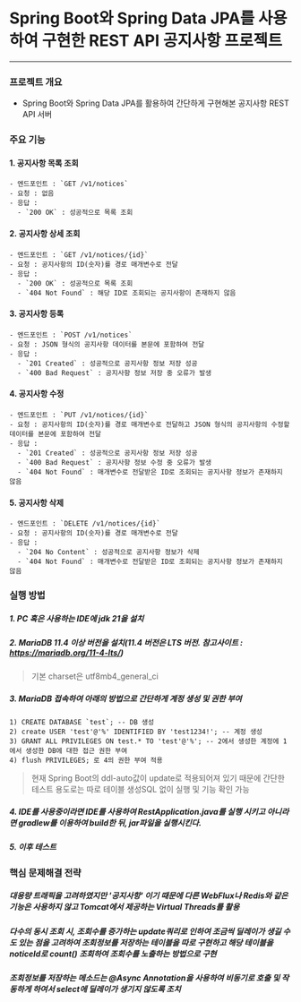 # Spring Boot와 Spring Data JPA를 사용하여 구현한 REST API 공지사항 프로젝트
---

### 프로젝트 개요
  * Spring Boot와 Spring Data JPA를 활용하여 간단하게 구현해본 공지사항 REST API 서버

### 주요 기능

  #### 1. 공지사항 목록 조회
    - 엔드포인트 : `GET /v1/notices`
    - 요청 : 없음
    - 응답 :
      - `200 OK` : 성공적으로 목록 조회
  
  #### 2. 공지사항 상세 조회
    - 엔드포인트 : `GET /v1/notices/{id}`
    - 요청 : 공지사항의 ID(숫자)를 경로 매개변수로 전달
    - 응답 :
      - `200 OK` : 성공적으로 목록 조회
      - `404 Not Found` : 해당 ID로 조회되는 공지사항이 존재하지 않음
  
  #### 3. 공지사항 등록
    - 엔드포인트 : `POST /v1/notices`
    - 요청 : JSON 형식의 공지사항 데이터를 본문에 포함하여 전달
    - 응답 :
      - `201 Created` : 성공적으로 공지사항 정보 저장 성공
      - `400 Bad Request` : 공지사항 정보 저장 중 오류가 발생
     
  #### 4. 공지사항 수정
    - 엔드포인트 : `PUT /v1/notices/{id}`
    - 요청 : 공지사항의 ID(숫자)를 경로 매개변수로 전달하고 JSON 형식의 공지사항의 수정할 데이터를 본문에 포함하여 전달
    - 응답 :
      - `201 Created` : 성공적으로 공지사항 정보 저장 성공
      - `400 Bad Request` : 공지사항 정보 수정 중 오류가 발생
      - `404 Not Found` : 매개변수로 전달받은 ID로 조회되는 공지사항 정보가 존재하지 않음
     
  #### 5. 공지사항 삭제
    - 엔드포인트 : `DELETE /v1/notices/{id}`
    - 요청 : 공지사항의 ID(숫자)를 경로 매개변수로 전달
    - 응답 :
      - `204 No Content` : 성공적으로 공지사항 정보가 삭제
      - `404 Not Found` : 매개변수로 전달받은 ID로 조회되는 공지사항 정보가 존재하지 않음

### 실행 방법

  ##### 1. PC 혹은 사용하는 IDE에 jdk 21을 설치
  ##### 2. MariaDB 11.4 이상 버전을 설치(11.4 버전은 LTS 버전. 참고사이트 : <https://mariadb.org/11-4-lts/>) 
> 기본 charset은 utf8mb4_general_ci
  ##### 3. MariaDB 접속하여 아래의 방법으로 간단하게 계정 생성 및 권한 부여
    1) CREATE DATABASE `test`; -- DB 생성
    2) create USER 'test'@'%' IDENTIFIED BY 'test1234!'; -- 계정 생성
    3) GRANT ALL PRIVILEGES ON test.* TO 'test'@'%'; -- 2에서 생성한 계정에 1에서 생성한 DB에 대한 접근 권한 부여
    4) flush PRIVILEGES; 로 4의 권한 부여 적용
> 현재 Spring Boot의 ddl-auto값이 update로 적용되어져 있기 때문에 간단한 테스트 용도로는 따로 테이블 생성SQL 없이 실행 및 기능 확인 가능

  ##### 4. IDE를 사용중이라면 IDE를 사용하여 RestApplication.java를 실행 시키고 아니라면 gradlew를 이용하여 build한 뒤, jar파일을 실행시킨다.
  ##### 5. 이후 테스트


### 핵심 문제해결 전략

  ##### 대용량 트래픽을 고려하였지만 '공지사항' 이기 때문에 다른 WebFlux나 Redis와 같은 기능은 사용하지 않고 Tomcat에서 제공하는 Virtual Threads를 활용
  ##### 다수의 동시 조회 시, 조회수를 증가하는 update쿼리로 인하여 조금씩 딜레이가 생길 수도 있는 점을 고려하여 조회정보를 저장하는 테이블을 따로 구현하고 해당 테이블을 noticeId로 count() 조회하여 조회수를 노출하는 방법으로 구현
  ##### 조회정보를 저장하는 메소드는 @Async Annotation을 사용하여 비동기로 호출 및 작동하게 하여서 select에 딜레이가 생기지 않도록 조치
